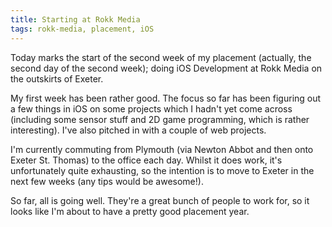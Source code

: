 ```yaml
---
title: Starting at Rokk Media
tags: rokk-media, placement, iOS
---
```


Today marks the start of the second week of my placement (actually, the second day of the second week); doing iOS Development at Rokk Media on the outskirts of Exeter.

My first week has been rather good. The focus so far has been figuring out a few things in iOS on some projects which I hadn't yet come across (including some sensor stuff and 2D game programming, which is rather interesting). I've also pitched in with a couple of web projects.

I'm currently commuting from Plymouth (via Newton Abbot and then onto Exeter St. Thomas) to the office each day. Whilst it does work, it's unfortunately quite exhausting, so the intention is to move to Exeter in the next few weeks (any tips would be awesome!).

So far, all is going well. They're a great bunch of people to work for, so it looks like I'm about to have a pretty good placement year.

